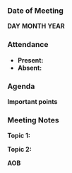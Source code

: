 ### Date of Meeting

**DAY** **MONTH** **YEAR**

### Attendance

- **Present:**
- **Absent:**

### Agenda

**Important points**

### Meeting Notes

**Topic 1:**

**Topic 2:**

**AOB**
